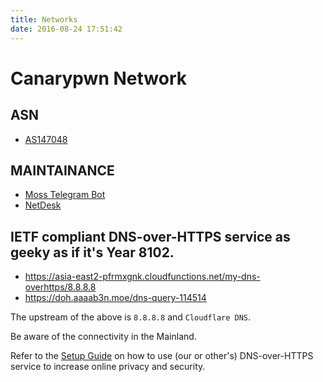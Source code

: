 ```yaml
---
title: Networks
date: 2016-08-24 17:51:42
---
```


# Canarypwn Network

## ASN
- [AS147048](https://bgp.he.net/AS147048)

## MAINTAINANCE
- [Moss Telegram Bot](https://t.me/stanford_moss_cn_bot) 
- [NetDesk](https://pan.aaaab3n.moe)

## IETF compliant DNS-over-HTTPS service as geeky as if it's Year 8102.

- https://asia-east2-pfrmxgnk.cloudfunctions.net/my-dns-overhttps/8.8.8.8
- https://doh.aaaab3n.moe/dns-query-114514

The upstream of the above is `8.8.8.8` and `Cloudflare DNS`.

Be aware of the connectivity in the Mainland.

Refer to the [Setup Guide](https://dns-over-https.com/setup/) on how to use (our or other's) DNS-over-HTTPS service to increase online privacy and security.